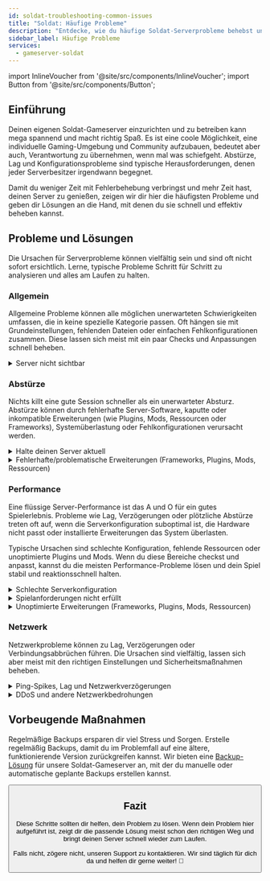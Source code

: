 ```yaml
---
id: soldat-troubleshooting-common-issues
title: "Soldat: Häufige Probleme"
description: "Entdecke, wie du häufige Soldat-Serverprobleme behebst und ein flüssiges Gameplay für deine Community sicherst → Jetzt mehr erfahren"
sidebar_label: Häufige Probleme
services:
  - gameserver-soldat
---
```


import InlineVoucher from '@site/src/components/InlineVoucher';
import Button from '@site/src/components/Button';

## Einführung

Deinen eigenen Soldat-Gameserver einzurichten und zu betreiben kann mega spannend und macht richtig Spaß. Es ist eine coole Möglichkeit, eine individuelle Gaming-Umgebung und Community aufzubauen, bedeutet aber auch, Verantwortung zu übernehmen, wenn mal was schiefgeht. Abstürze, Lag und Konfigurationsprobleme sind typische Herausforderungen, denen jeder Serverbesitzer irgendwann begegnet.

Damit du weniger Zeit mit Fehlerbehebung verbringst und mehr Zeit hast, deinen Server zu genießen, zeigen wir dir hier die häufigsten Probleme und geben dir Lösungen an die Hand, mit denen du sie schnell und effektiv beheben kannst.


<InlineVoucher />



## Probleme und Lösungen

Die Ursachen für Serverprobleme können vielfältig sein und sind oft nicht sofort ersichtlich. Lerne, typische Probleme Schritt für Schritt zu analysieren und alles am Laufen zu halten.

### Allgemein
Allgemeine Probleme können alle möglichen unerwarteten Schwierigkeiten umfassen, die in keine spezielle Kategorie passen. Oft hängen sie mit Grundeinstellungen, fehlenden Dateien oder einfachen Fehlkonfigurationen zusammen. Diese lassen sich meist mit ein paar Checks und Anpassungen schnell beheben.

<details>
  <summary>Server nicht sichtbar</summary>

Wenn dein Server nicht in der Liste auftaucht, kann das daran liegen, dass die Initialisierung nicht erfolgreich abgeschlossen wurde. Das kann z.B. an einer fehlerhaften Konfiguration oder beschädigten Dateien liegen. Weitere Infos findest du meist in der Serverkonsole oder den Logdateien. Außerdem solltest du sicherstellen, dass keine falschen Filtereinstellungen in der Serverliste aktiv sind, die verhindern, dass dein Server angezeigt wird.

</details>


### Abstürze

Nichts killt eine gute Session schneller als ein unerwarteter Absturz. Abstürze können durch fehlerhafte Server-Software, kaputte oder inkompatible Erweiterungen (wie Plugins, Mods, Ressourcen oder Frameworks), Systemüberlastung oder Fehlkonfigurationen verursacht werden.

<details>
  <summary>Halte deinen Server aktuell</summary>

Deinen Gameserver immer auf der neuesten Version zu betreiben ist essenziell für Stabilität, Sicherheit und Kompatibilität. Game-Updates, Framework-Änderungen oder Anpassungen an Drittanbieter-Tools können sonst zu ernsten Problemen führen.

Ein veralteter Gameserver kann abstürzen, unerwartetes Verhalten zeigen oder sogar komplett nicht starten.

![img](https://screensaver01.zap-hosting.com/index.php/s/JXLHyHeMJqErHLJ/preview)


</details>

<details>
  <summary>Fehlerhafte/problematische Erweiterungen (Frameworks, Plugins, Mods, Ressourcen)</summary>

Abstürze werden oft durch fehlerhafte oder veraltete Erweiterungen verursacht. Egal ob Framework, Plugin, Mod oder Ressource – Probleme entstehen, wenn eine Erweiterung nicht mit der aktuellen Spielversion kompatibel ist oder Bugs im Code hat.

Das kann zu unerwarteten Serverabstürzen, Freezes oder Fehlern führen, besonders wenn mehrere problematische Erweiterungen zusammenwirken. Wenn du vermutest, dass eine Erweiterung schuld ist, deaktiviere sie testweise und schau, ob dein Server ohne sie stabil bleibt. So findest du schnell heraus, welche Erweiterung Ärger macht.

Achte darauf, dass alle Erweiterungen, die du nutzt, aktuell, aktiv gepflegt und auf Kompatibilität mit der aktuellen Spielversion getestet sind, um Abstürze und Ausfallzeiten zu vermeiden.

Um die Ursache von Abstürzen zu isolieren, hilft es oft, zusätzlichen Content vorübergehend zu deaktivieren. Starte mit einer minimalen Konfiguration und prüfe, ob das Problem weiterhin besteht. Wenn nicht, füge Erweiterungen, Mods oder Ressourcen Schritt für Schritt wieder hinzu und teste nach jedem Schritt. So findest du gezielt das Element, das Ärger macht. Diese Methode spart Zeit und basiert auf Fakten statt Vermutungen.

</details>

### Performance

Eine flüssige Server-Performance ist das A und O für ein gutes Spielerlebnis. Probleme wie Lag, Verzögerungen oder plötzliche Abstürze treten oft auf, wenn die Serverkonfiguration suboptimal ist, die Hardware nicht passt oder installierte Erweiterungen das System überlasten.

Typische Ursachen sind schlechte Konfiguration, fehlende Ressourcen oder unoptimierte Plugins und Mods. Wenn du diese Bereiche checkst und anpasst, kannst du die meisten Performance-Probleme lösen und dein Spiel stabil und reaktionsschnell halten.

<details>
  <summary>Schlechte Serverkonfiguration</summary>

Falsche oder schlecht angepasste Servereinstellungen können zu höherem Ressourcenverbrauch führen und Performance-Probleme wie Lag oder Ruckler verursachen. Achte darauf, dass deine Konfigurationswerte den empfohlenen Einstellungen für dein Spiel und deine Servergröße entsprechen. Überprüfe und passe sie bei Bedarf an, damit dein Server möglichst effizient läuft.

Du kannst deine Konfiguration über die verfügbaren Einstellungen im **Settings**-Bereich oder direkt in den Konfigurationsdateien unter **Configs** im Webinterface ändern.

</details>

<details>
  <summary>Spielanforderungen nicht erfüllt</summary>

Damit dein Gameserver flüssig und zuverlässig läuft, ist es wichtig, eine Konfiguration zu wählen, die zu deinem geplanten Projekt passt. Die Anforderungen variieren stark je nach Spiel, Nutzung von Erweiterungen wie Mods, Plugins oder Ressourcen und der erwarteten Spielerzahl.

ZAP-Hosting gibt dir während der Bestellung eine empfohlene Mindestkonfiguration an die Hand. Diese basiert auf typischen Anwendungsfällen und soll dir helfen, häufige Performance-Probleme wie Lag, Abstürze oder lange Ladezeiten zu vermeiden.

![img](https://screensaver01.zap-hosting.com/index.php/s/87ADJdwNAXxXxdk/preview)

Halte dich an diese Empfehlungen oder skaliere bei Bedarf hoch, um optimale Stabilität und das beste Erlebnis für dich und deine Spieler zu gewährleisten. Das ist eine Mindestempfehlung.

Je nach Umfang deines Projekts und der Menge an zusätzlichem Content können die benötigten Ressourcen von Anfang an höher sein oder mit der Zeit steigen. In solchen Fällen ist ein Upgrade deines Gameserver-Pakets der einfache Weg, um Performance und Stabilität sicherzustellen.

</details>

<details>
  <summary>Unoptimierte Erweiterungen (Frameworks, Plugins, Mods, Ressourcen)</summary>

Nicht alle Erweiterungen sind auf Performance getrimmt. Egal ob Framework, Plugin, Mod oder Ressource – eine schlechte Umsetzung kann zu erheblichen Performance-Problemen auf deinem Server führen. Oft funktioniert die Funktionalität zwar, aber die Ausführung ist ineffizient, zu komplex oder belastet die Serverressourcen unnötig.

Das kann zu hoher CPU-Auslastung, Speicherlecks, Lag oder sogar Abstürzen führen, besonders wenn mehrere unoptimierte Komponenten zusammenwirken. Achte immer darauf, dass Erweiterungen aktiv gepflegt, gut dokumentiert und auf Performance getestet sind. Im Zweifel hilft Feedback aus der Community oder das Monitoring der Server-Performance, um problematische Elemente zu identifizieren.

Um die Ursache von Performance-Problemen zu isolieren, hilft es oft, zusätzlichen Content vorübergehend zu deaktivieren. Starte mit einer minimalen Konfiguration und prüfe, ob das Problem weiterhin besteht. Wenn nicht, füge Erweiterungen, Mods oder Ressourcen Schritt für Schritt wieder hinzu und teste nach jedem Schritt. So findest du gezielt das Element, das Ärger macht – sei es ein Konflikt, Speicherleck oder übermäßiger Ressourcenverbrauch.

Diese Methode spart Zeit und basiert auf Fakten statt Vermutungen.

</details>



### Netzwerk
Netzwerkprobleme können zu Lag, Verzögerungen oder Verbindungsabbrüchen führen. Die Ursachen sind vielfältig, lassen sich aber meist mit den richtigen Einstellungen und Sicherheitsmaßnahmen beheben.

<details>
  <summary>Ping-Spikes, Lag und Netzwerkverzögerungen</summary>

Ping-Spikes, Lag und Netzwerkverzögerungen entstehen meist durch begrenzte Serverressourcen wie zu wenig CPU-Leistung, RAM oder Bandbreite.

Sie können auch auftreten, wenn der Server durch viele Spieler oder ressourcenintensive Skripte und Plugins überlastet ist. Netzwerkprobleme wie schlechte Routing-Wege, externe Überlastungen oder ein Serverstandort weit weg von der Spielerbasis erhöhen die Latenz zusätzlich.

Außerdem können Hintergrundprozesse, instabile Internetverbindungen, Paketverluste und veraltete oder falsch konfigurierte Server-Software spürbare Performance-Probleme im Gameplay verursachen.

Wenn du Lag oder hohen Ping auf deinem Server hast, kannst du ein paar einfache Schritte probieren, um die Performance zu verbessern. Stelle zuerst sicher, dass dein Server die empfohlenen Specs für dein Spiel und Projekt erfüllt oder übertrifft. Ein Serverstandort nahe bei deiner Spielerbasis hilft ebenfalls, die Latenz zu reduzieren.

Wenn du vermutest, dass Routing-Probleme oder externe Netzwerkprobleme die Ursache sind, zögere nicht, unseren Support zu kontaktieren. Wir helfen dir, die Situation zu analysieren und die beste Lösung zu finden.


</details>

<details>
  <summary>DDoS und andere Netzwerkbedrohungen</summary>

Gameserver können gelegentlich Ziel von bösartigen Netzwerkangriffen werden, vor allem Distributed Denial of Service (DDoS)-Attacken. Diese überfluten den Server mit extrem viel Traffic, was zu Lag, Verbindungsverlust oder sogar kompletter Downtime führt. In anderen Fällen versuchen Angreifer, Netzwerkschwachstellen auszunutzen oder die Serverstabilität durch wiederholte Verbindungsversuche oder ungewöhnliche Datenmuster zu stören.

Die meisten dieser Bedrohungen liegen außerhalb der Kontrolle des normalen Nutzers, aber ZAP-Hosting bietet integrierte Schutz- und Abwehrsysteme, die deinen Server vor gängigen und fortgeschrittenen Angriffen schützen. Wenn du vermutest, dass dein Server Ziel eines Angriffs ist und Probleme verursacht, kontaktiere unseren Support für Hilfe und weitere Schritte.

</details>






## Vorbeugende Maßnahmen 

Regelmäßige Backups ersparen dir viel Stress und Sorgen. Erstelle regelmäßig Backups, damit du im Problemfall auf eine ältere, funktionierende Version zurückgreifen kannst. Wir bieten eine [Backup-Lösung](gameserver-backups.md) für unsere Soldat-Gameserver an, mit der du manuelle oder automatische geplante Backups erstellen kannst.



<Button label="Zugriff auf ZAP-Storage" link="https://zap-hosting.com/en/customer/home/storage/" block/>






## Fazit

Diese Schritte sollten dir helfen, dein Problem zu lösen. Wenn dein Problem hier aufgeführt ist, zeigt dir die passende Lösung meist schon den richtigen Weg und bringt deinen Server schnell wieder zum Laufen.

Falls nicht, zögere nicht, unseren Support zu kontaktieren. Wir sind täglich für dich da und helfen dir gerne weiter! 🙂

<InlineVoucher />